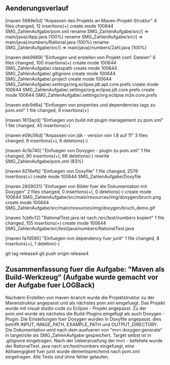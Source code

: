 ## Aenderungsverlauf

[maven 5989e5d] "Anpassen des Projekts an Maven-Projekt-Struktur"
 4 files changed, 12 insertions(+)
 create mode 100644 SMG_ZahlenAufgabe/pom.xml
 rename SMG_ZahlenAufgabe/src/{ => main/java}/App.java (100%)
 rename SMG_ZahlenAufgabe/src/{ => main/java}/numbers/Rational.java (100%)
 rename SMG_ZahlenAufgabe/src/{ => main/java}/numbers/Zahl.java (100%)

[maven deb9969] "Einfuegen und erstellen von Projekt conf. Dateien"
 6 files changed, 100 insertions(+)
 create mode 100644 SMG_ZahlenAufgabe/.classpath
 create mode 100644 SMG_ZahlenAufgabe/.gitignore
 create mode 100644 SMG_ZahlenAufgabe/.project
 create mode 100644 SMG_ZahlenAufgabe/.settings/org.eclipse.jdt.apt.core.prefs
 create mode 100644 SMG_ZahlenAufgabe/.settings/org.eclipse.jdt.core.prefs
 create mode 100644 SMG_ZahlenAufgabe/.settings/org.eclipse.m2e.core.prefs

[maven edc9d6a] "Einfuegen von properties und dependencies tags zu pom.xml"
 1 file changed, 9 insertions(+)

[maven 1613acd] "Einfuegen von build mit plugin management zu pom.xml"
 1 file changed, 45 insertions(+)

[maven e09c06d] "Anpassen von jdk - version von 1.8 auf 11"
 3 files changed, 6 insertions(+), 6 deletions(-)

[maven 4c1b740] "Einfuegen von Doxygen - plugin zu pom.xml"
 1 file changed, 90 insertions(+), 66 deletions(-)
 rewrite SMG_ZahlenAufgabe/pom.xml (83%)

[maven 8216efb] "Einfuegen von Doxyfile"
 1 file changed, 2579 insertions(+)
 create mode 100644 SMG_ZahlenAufgabe/Doxyfile

[maven 2809031] "Einfuegen von Bilder fuer die Dokumentation mit Doxygen"
 2 files changed, 0 insertions(+), 0 deletions(-)
 create mode 100644 SMG_ZahlenAufgabe/src/main/resources/img/doxygen/bruch.png
 create mode 100644 SMG_ZahlenAufgabe/src/main/resources/img/doxygen/bruch_demo.gif

[maven 1cb6c12] "RationalTest.java ist nach /src/test/numbers kopiert"
 1 file changed, 155 insertions(+)
 create mode 100644 SMG_ZahlenAufgabe/src/test/java/numbers/RationalTest.java

[maven fa7d590] "Einfuegen von dependency fuer junit"
 1 file changed, 8 insertions(+), 1 deletion(-)

git tag release4
git push origin release4

## Zusammenfassung fuer die Aufgabe: "Maven als Build-Werkzeug" (Aufgabe wurde gemacht vor der Aufgabe fuer LOGBack)
Nachdem Erstellen von maven-branch wurde die Projektstruktur zu der Mavenstruktur angepasst und als nächstes pom.xml
eingefuegt. Das Projekt wurde mit visual studio code zu Eclipse - Projekt angepasst. Zu der pom.xml wurde als nächstes
die Build-Plugins eingefügt als auch Doxygen - Plugin. Die Einstellungen fuer Doxygen wurden in Doxyfile angepasst, dies betrifft INPUT, IMAGE_PATH, EXAMPLE_PATH und OUTPUT_DIRECTORY. Die Dokumentation wird nach dem ausfueren von 
"mvn doxygen:generate" in target/site als SMG_ZahlenAufgabe gespeichert. Target selbst ist in .gitignore eingetragen.
Nach der Ueberpruefung der mvn - befehele wurde der RationalTest. java nach src/test/numbers eingefuegt, eine Abhaengigkeit
fuer junit wurde dementsprechend nach pom.xml eingetragen. Alle Tests sind ohne fehler gelaufen.


